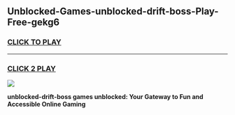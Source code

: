 
## Unblocked-Games-unblocked-drift-boss-Play-Free-gekg6
<h3>
<a href="https://premium76.site?title=unblocked-drift-boss&ref=21A">CLICK TO PLAY</a></h3>
<hr>

<h3>
<a href="https://premium76.site?title=unblocked-drift-boss&ref=21A">CLICK 2 PLAY</a>
  
</h3>

<a href="https://premium76.site?title=unblocked-drift-boss&ref=21A"><img src="https://clearcache.store/games.png"></a>


**unblocked-drift-boss games unblocked: Your Gateway to Fun and Accessible Online Gaming**
